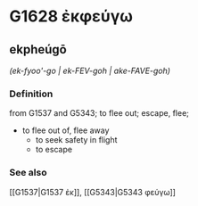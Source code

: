 # G1628 ἐκφεύγω

## ekpheúgō

_(ek-fyoo'-go | ek-FEV-goh | ake-FAVE-goh)_

### Definition

from G1537 and G5343; to flee out; escape, flee; 

- to flee out of, flee away
  - to seek safety in flight
  - to escape

### See also

[[G1537|G1537 ἐκ]], [[G5343|G5343 φεύγω]]
